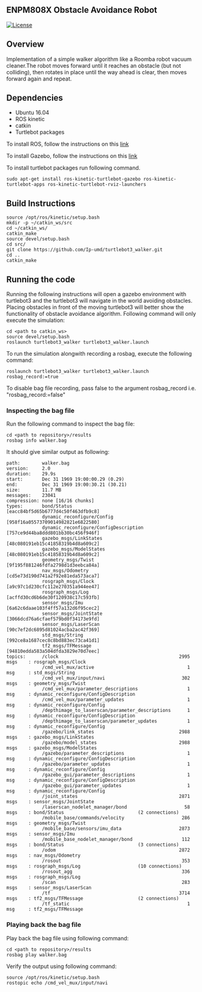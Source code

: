 ## ENPM808X Obstacle Avoidance Robot
[![License](https://img.shields.io/badge/License-BSD%203--Clause-blue.svg)](https://opensource.org/licenses/BSD-3-Clause)

## Overview
Implementation of a simple walker algorithm like a Roomba robot vacuum cleaner.The robot moves forward until it reaches an obstacle (but not colliding), then rotates in place until the way ahead is clear, then moves forward again and repeat.

## Dependencies
- Ubuntu 16.04
- ROS kinetic
- catkin
- Turtlebot packages

To install ROS, follow the instructions on this [link](http://wiki.ros.org/kinetic/Installation)

To install Gazebo, follow the instructions on this [link](http://gazebosim.org/tutorials?tut=install_ubuntu)

To install turtlebot packages run following command.
```
sudo apt-get install ros-kinetic-turtlebot-gazebo ros-kinetic-turtlebot-apps ros-kinetic-turtlebot-rviz-launchers
```
## Build Instructions

```
source /opt/ros/kinetic/setup.bash 
mkdir -p ~/catkin_ws/src
cd ~/catkin_ws/
catkin_make
source devel/setup.bash
cd src/
git clone https://github.com/Ip-umd/turtlebot3_walker.git
cd ..
catkin_make
```

## Running the code
Running the following instructions will open a gazebo environment with turtlebot3 and the turtlebot3 will navigate in the world avoiding obstacles. Placing obstacles in front of the moving turtlebot3 will better show the functionality of obstacle avoidance algorithm. Following command will only execute the simulation:

```
cd <path to catkin_ws>
source devel/setup.bash
roslaunch turtlebot3_walker turtlebot3_walker.launch
```

To run the simulation alongwith recording a rosbag, execute the following command:
```
roslaunch turtlebot3_walker turtlebot3_walker.launch rosbag_record:=true
```

To disable bag file recording, pass false to the argument rosbag_record i.e.  "rosbag_record:=false"

### Inspecting the bag file
Run the following command to inspect the bag file:
```
cd <path to repository>/results
rosbag info walker.bag
```
It should give similar output as following:
```
path:        walker.bag
version:     2.0
duration:    29.9s
start:       Dec 31 1969 19:00:00.29 (0.29)
end:         Dec 31 1969 19:00:30.21 (30.21)
size:        11.7 MB
messages:    23041
compression: none [16/16 chunks]
types:       bond/Status                           [eacc84bf5d65b6777d4c50f463dfb9c8]
             dynamic_reconfigure/Config            [958f16a05573709014982821e6822580]
             dynamic_reconfigure/ConfigDescription [757ce9d44ba8ddd801bb30bc456f946f]
             gazebo_msgs/LinkStates                [48c080191eb15c41858319b4d8a609c2]
             gazebo_msgs/ModelStates               [48c080191eb15c41858319b4d8a609c2]
             geometry_msgs/Twist                   [9f195f881246fdfa2798d1d3eebca84a]
             nav_msgs/Odometry                     [cd5e73d190d741a2f92e81eda573aca7]
             rosgraph_msgs/Clock                   [a9c97c1d230cfc112e270351a944ee47]
             rosgraph_msgs/Log                     [acffd30cd6b6de30f120938c17c593fb]
             sensor_msgs/Imu                       [6a62c6daae103f4ff57a132d6f95cec2]
             sensor_msgs/JointState                [3066dcd76a6cfaef579bd0f34173e9fd]
             sensor_msgs/LaserScan                 [90c7ef2dc6895d81024acba2ac42f369]
             std_msgs/String                       [992ce8a1687cec8c8bd883ec73ca41d1]
             tf2_msgs/TFMessage                    [94810edda583a504dfda3829e70d7eec]
topics:      /clock                                            2995 msgs    : rosgraph_msgs/Clock                  
             /cmd_vel_mux/active                                  1 msg     : std_msgs/String                      
             /cmd_vel_mux/input/navi                            302 msgs    : geometry_msgs/Twist                  
             /cmd_vel_mux/parameter_descriptions                  1 msg     : dynamic_reconfigure/ConfigDescription
             /cmd_vel_mux/parameter_updates                       1 msg     : dynamic_reconfigure/Config           
             /depthimage_to_laserscan/parameter_descriptions      1 msg     : dynamic_reconfigure/ConfigDescription
             /depthimage_to_laserscan/parameter_updates           1 msg     : dynamic_reconfigure/Config           
             /gazebo/link_states                               2988 msgs    : gazebo_msgs/LinkStates               
             /gazebo/model_states                              2988 msgs    : gazebo_msgs/ModelStates              
             /gazebo/parameter_descriptions                       1 msg     : dynamic_reconfigure/ConfigDescription
             /gazebo/parameter_updates                            1 msg     : dynamic_reconfigure/Config           
             /gazebo_gui/parameter_descriptions                   1 msg     : dynamic_reconfigure/ConfigDescription
             /gazebo_gui/parameter_updates                        1 msg     : dynamic_reconfigure/Config           
             /joint_states                                     2871 msgs    : sensor_msgs/JointState               
             /laserscan_nodelet_manager/bond                     58 msgs    : bond/Status                           (2 connections)
             /mobile_base/commands/velocity                     286 msgs    : geometry_msgs/Twist                  
             /mobile_base/sensors/imu_data                     2873 msgs    : sensor_msgs/Imu                      
             /mobile_base_nodelet_manager/bond                  112 msgs    : bond/Status                           (3 connections)
             /odom                                             2872 msgs    : nav_msgs/Odometry                    
             /rosout                                            353 msgs    : rosgraph_msgs/Log                     (10 connections)
             /rosout_agg                                        336 msgs    : rosgraph_msgs/Log                    
             /scan                                              283 msgs    : sensor_msgs/LaserScan                
             /tf                                               3714 msgs    : tf2_msgs/TFMessage                    (2 connections)
             /tf_static                                           1 msg     : tf2_msgs/TFMessage

```
### Playing back the bag file 
Play back the bag file using following command:
```
cd <path to repository>/results
rosbag play walker.bag
```
Verify the output using following command:
```
source /opt/ros/kinetic/setup.bash
rostopic echo /cmd_vel_mux/input/navi
```
